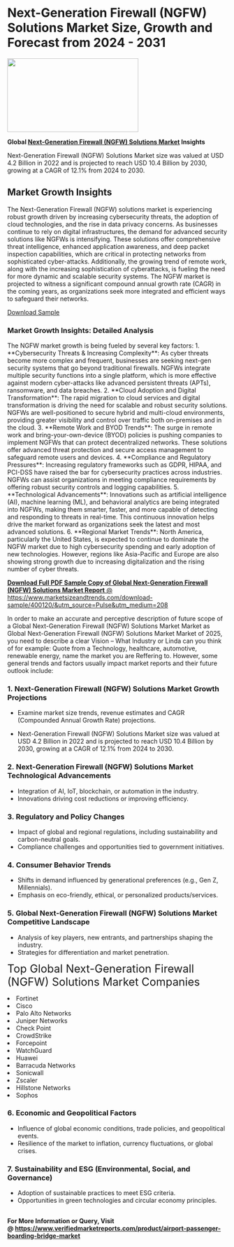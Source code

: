 <H1>Next-Generation Firewall (NGFW) Solutions Market Size, Growth and Forecast from 2024 - 2031</H1><img class="aligncenter size-medium wp-image-584254" src="https://thirdeyenews.in/wp-content/uploads/2024/09/Global-Market-Research-300x168.jpeg" alt="" width="300" height="168" /><p><strong>Global&nbsp;<a href="https://www.marketsizeandtrends.com/download-sample/400120/&amp;utm_source=Pulse&amp;utm_medium=208">Next-Generation Firewall (NGFW) Solutions Market</a> Insights</strong></p><p>Next-Generation Firewall (NGFW) Solutions Market size was valued at USD 4.2 Billion in 2022 and is projected to reach USD 10.4 Billion by 2030, growing at a CAGR of 12.1% from 2024 to 2030.</p><p><h2>Market Growth Insights</h2> The Next-Generation Firewall (NGFW) solutions market is experiencing robust growth driven by increasing cybersecurity threats, the adoption of cloud technologies, and the rise in data privacy concerns. As businesses continue to rely on digital infrastructures, the demand for advanced security solutions like NGFWs is intensifying. These solutions offer comprehensive threat intelligence, enhanced application awareness, and deep packet inspection capabilities, which are critical in protecting networks from sophisticated cyber-attacks. Additionally, the growing trend of remote work, along with the increasing sophistication of cyberattacks, is fueling the need for more dynamic and scalable security systems. The NGFW market is projected to witness a significant compound annual growth rate (CAGR) in the coming years, as organizations seek more integrated and efficient ways to safeguard their networks. <p><a href="#">Download Sample</a></p> <h3>Market Growth Insights: Detailed Analysis</h3> The NGFW market growth is being fueled by several key factors: 1. **Cybersecurity Threats & Increasing Complexity**: As cyber threats become more complex and frequent, businesses are seeking next-gen security systems that go beyond traditional firewalls. NGFWs integrate multiple security functions into a single platform, which is more effective against modern cyber-attacks like advanced persistent threats (APTs), ransomware, and data breaches. 2. **Cloud Adoption and Digital Transformation**: The rapid migration to cloud services and digital transformation is driving the need for scalable and robust security solutions. NGFWs are well-positioned to secure hybrid and multi-cloud environments, providing greater visibility and control over traffic both on-premises and in the cloud. 3. **Remote Work and BYOD Trends**: The surge in remote work and bring-your-own-device (BYOD) policies is pushing companies to implement NGFWs that can protect decentralized networks. These solutions offer advanced threat protection and secure access management to safeguard remote users and devices. 4. **Compliance and Regulatory Pressures**: Increasing regulatory frameworks such as GDPR, HIPAA, and PCI-DSS have raised the bar for cybersecurity practices across industries. NGFWs can assist organizations in meeting compliance requirements by offering robust security controls and logging capabilities. 5. **Technological Advancements**: Innovations such as artificial intelligence (AI), machine learning (ML), and behavioral analytics are being integrated into NGFWs, making them smarter, faster, and more capable of detecting and responding to threats in real-time. This continuous innovation helps drive the market forward as organizations seek the latest and most advanced solutions. 6. **Regional Market Trends**: North America, particularly the United States, is expected to continue to dominate the NGFW market due to high cybersecurity spending and early adoption of new technologies. However, regions like Asia-Pacific and Europe are also showing strong growth due to increasing digitalization and the rising number of cyber threats. <p><a href="#"></p><p><span class=""><strong>Download Full PDF Sample Copy of Global Next-Generation Firewall (NGFW) Solutions Market Report</strong> @ <a href="https://www.marketsizeandtrends.com/download-sample/400120/&amp;utm_source=Pulse&amp;utm_medium=208" target="_blank">https://www.marketsizeandtrends.com/download-sample/400120/&amp;utm_source=Pulse&amp;utm_medium=208</a></span></p><p>In order to make an accurate and perceptive description of future scope of a Global&nbsp;Next-Generation Firewall (NGFW) Solutions Market Market as Global&nbsp;Next-Generation Firewall (NGFW) Solutions Market Market of 2025, you need to describe a clear Vision &ndash; What Industry or Linda can you think of for example: Quote from a Technology, healthcare, automotive, renewable energy, name the market you are Reffering to. However, some general trends and factors usually impact market reports and their future outlook include:</p><h3>1.&nbsp;<strong>Next-Generation Firewall (NGFW) Solutions Market Growth Projections</strong></h3><ul><li>Examine market size trends, revenue estimates and CAGR (Compounded Annual Growth Rate) projections.</li><li><p>Next-Generation Firewall (NGFW) Solutions Market size was valued at USD 4.2 Billion in 2022 and is projected to reach USD 10.4 Billion by 2030, growing at a CAGR of 12.1% from 2024 to 2030.</p></li></ul><h3>2.&nbsp;<strong>Next-Generation Firewall (NGFW) Solutions Market Technological Advancements</strong></h3><ul><li>Integration of AI, IoT, blockchain, or automation in the industry.</li><li>Innovations driving cost reductions or improving efficiency.</li></ul><h3>3.&nbsp;<strong>Regulatory and Policy Changes</strong></h3><ul><li>Impact of global and regional regulations, including sustainability and carbon-neutral goals.</li><li>Compliance challenges and opportunities tied to government initiatives.</li></ul><h3>4.&nbsp;<strong>Consumer Behavior Trends</strong></h3><ul><li>Shifts in demand influenced by generational preferences (e.g., Gen Z, Millennials).</li><li>Emphasis on eco-friendly, ethical, or personalized products/services.</li></ul><h3>5.&nbsp;<strong>Global Next-Generation Firewall (NGFW) Solutions Market Competitive Landscape</strong></h3><ul><li>Analysis of key players, new entrants, and partnerships shaping the industry.</li><li>Strategies for differentiation and market penetration.</li></ul><p data-pm-slice="1 1 []"><span style="color: inherit; font-family: inherit; font-size: 25px;">Top Global Next-Generation Firewall (NGFW) Solutions Market Companies</span></p><div class="" data-test-id=""><p><li>Fortinet</li><li> Cisco</li><li> Palo Alto Networks</li><li> Juniper Networks</li><li> Check Point</li><li> CrowdStrike</li><li> Forcepoint</li><li> WatchGuard</li><li> Huawei</li><li> Barracuda Networks</li><li> Sonicwall</li><li> Zscaler</li><li> Hillstone Networks</li><li> Sophos</li></p></div><h3>6.&nbsp;<strong>Economic and Geopolitical Factors</strong></h3><ul><li>Influence of global economic conditions, trade policies, and geopolitical events.</li><li>Resilience of the market to inflation, currency fluctuations, or global crises.</li></ul><h3>7.&nbsp;<strong>Sustainability and ESG (Environmental, Social, and Governance)</strong></h3><ul><li>Adoption of sustainable practices to meet ESG criteria.</li><li>Opportunities in green technologies and circular economy principles.</li></ul><h2><strong style="font-size: 14px;">For More Information or Query, Visit @&nbsp;</strong><a style="background-color: #ffffff; font-size: 14px;" href="https://www.marketsizeandtrends.com/report/next-generation-firewall-ngfw-solutions-market/" target="_blank">https://www.verifiedmarketreports.com/product/airport-passenger-boarding-bridge-market</a></h2>
